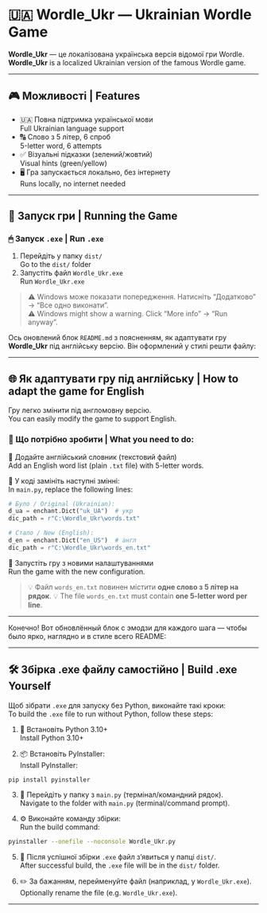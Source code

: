 # 🇺🇦 Wordle_Ukr — Ukrainian Wordle Game

**Wordle_Ukr** — це локалізована українська версія відомої гри Wordle.  
**Wordle_Ukr** is a localized Ukrainian version of the famous Wordle game.

---

## 🎮 Можливості | Features

- 🇺🇦 Повна підтримка української мови  
  Full Ukrainian language support  
- 🔠 Слово з 5 літер, 6 спроб  
  5-letter word, 6 attempts  
- ✅ Візуальні підказки (зелений/жовтий)  
  Visual hints (green/yellow)  
- 🖥 Гра запускається локально, без інтернету  
  Runs locally, no internet needed  

---

## 🚀 Запуск гри | Running the Game

### 🖱  Запуск `.exe` |  Run `.exe`

1. Перейдіть у папку `dist/`  
   Go to the `dist/` folder  
2. Запустіть файл `Wordle_Ukr.exe`  
   Run `Wordle_Ukr.exe`  

> ⚠️ Windows може показати попередження. Натисніть “Додатково” → “Все одно виконати”.  
> ⚠️ Windows might show a warning. Click “More info” → “Run anyway”.

Ось оновлений блок `README.md` з поясненням, як адаптувати гру **Wordle\_Ukr** під англійську версію. Він оформлений у стилі решти файлу:

---

## 🌐 Як адаптувати гру під англійську | How to adapt the game for English

Гру легко змінити під англомовну версію.  
You can easily modify the game to support English.

### 🔄 Що потрібно зробити | What you need to do:

📄 Додайте англійський словник (текстовий файл)        
Add an English word list (plain `.txt` file) with 5-letter words.


🧠 У коді замініть наступні змінні:  
   In `main.py`, replace the following lines:

```python
# Було / Original (Ukrainian):
d_ua = enchant.Dict("uk_UA")  # укр
dic_path = r"C:\Wordle_Ukr\words.txt"
```

```python
# Стало / New (English):
d_en = enchant.Dict("en_US")  # англ
dic_path = r"C:\Wordle_Ukr\words_en.txt"
```

🔁 Запустіть гру з новими налаштуваннями  
   Run the game with the new configuration.

> 💡 Файл `words_en.txt` повинен містити **одне слово з 5 літер на рядок**.
> 💡 The file `words_en.txt` must contain **one 5-letter word per line**.

---

Конечно! Вот обновлённый блок с эмодзи для каждого шага — чтобы было ярко, наглядно и в стиле всего README:

---

## 🛠 Збірка .exe файлу самостійно | Build .exe Yourself

Щоб зібрати `.exe` для запуску без Python, виконайте такі кроки:  
To build the `.exe` file to run without Python, follow these steps:

1. 🐍 Встановіть Python 3.10+  
   Install Python 3.10+

2. 📦 Встановіть PyInstaller:  
   Install PyInstaller:

```bash
pip install pyinstaller
```

3. 📂 Перейдіть у папку з `main.py` (термінал/командний рядок).   
   Navigate to the folder with `main.py` (terminal/command prompt).

4. ⚙️ Виконайте команду збірки:  
   Run the build command:

```bash
pyinstaller --onefile --noconsole Wordle_Ukr.py
```

5. 📁 Після успішної збірки `.exe` файл з’явиться у папці `dist/`.   
   After successful build, the `.exe` file will be in the `dist/` folder.

6. ✏️ За бажанням, перейменуйте файл (наприклад, у `Wordle_Ukr.exe`).   
   Optionally rename the file (e.g. `Wordle_Ukr.exe`).

---

